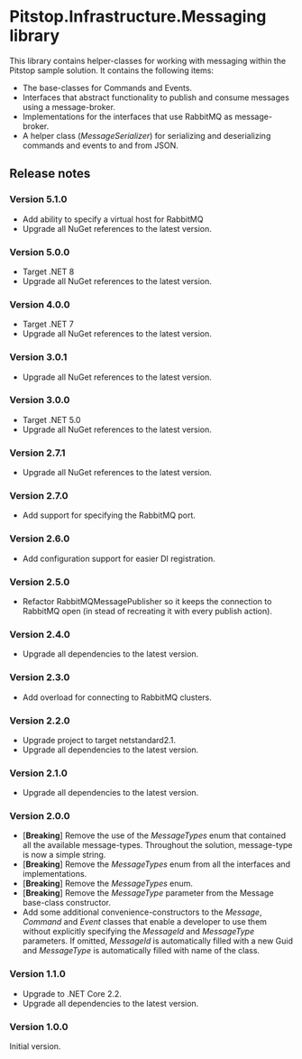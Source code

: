 # Pitstop.Infrastructure.Messaging library
This library contains helper-classes for working with messaging within the Pitstop sample solution. It contains the following items:

- The base-classes for Commands and Events.
- Interfaces that abstract functionality to publish and consume messages using a message-broker. 
- Implementations for the interfaces that use RabbitMQ as message-broker.
- A helper class (_MessageSerializer_) for serializing and deserializing commands and events to and from JSON.

## Release notes

### Version 5.1.0
- Add ability to specify a virtual host for RabbitMQ
- Upgrade all NuGet references to the latest version.

### Version 5.0.0
- Target .NET 8
- Upgrade all NuGet references to the latest version.

### Version 4.0.0
- Target .NET 7
- Upgrade all NuGet references to the latest version.

### Version 3.0.1
- Upgrade all NuGet references to the latest version.

### Version 3.0.0
- Target .NET 5.0
- Upgrade all NuGet references to the latest version.

### Version 2.7.1
- Upgrade all NuGet references to the latest version.

### Version 2.7.0
- Add support for specifying the RabbitMQ port.

### Version 2.6.0
- Add configuration support for easier DI registration.

### Version 2.5.0
- Refactor RabbitMQMessagePublisher so it keeps the connection to RabbitMQ open (in stead of recreating it with every publish action).

### Version 2.4.0
- Upgrade all dependencies to the latest version.
 
### Version 2.3.0
- Add overload for connecting to RabbitMQ clusters.

### Version 2.2.0
- Upgrade project to target netstandard2.1.
- Upgrade all dependencies to the latest version.

### Version 2.1.0
- Upgrade all dependencies to the latest version.

### Version 2.0.0
- [**Breaking**] Remove the use of the _MessageTypes_ enum that contained all the available message-types. Throughout the solution, message-type is now a simple string.
- [**Breaking**] Remove the _MessageTypes_ enum from all the interfaces and implementations.
- [**Breaking**] Remove the _MessageTypes_ enum.
- [**Breaking**] Remove the _MessageType_ parameter from the Message base-class constructor. 
- Add some additional convenience-constructors to the _Message_, _Command_ and _Event_ classes that enable a developer to use them without explicitly specifying the _MessageId_ and _MessageType_ parameters. If omitted, _MessageId_ is automatically filled with a new Guid and _MessageType_ is automatically filled with name of the class.

### Version 1.1.0
- Upgrade to .NET Core 2.2.
- Upgrade all dependencies to the latest version.

### Version 1.0.0
Initial version. 